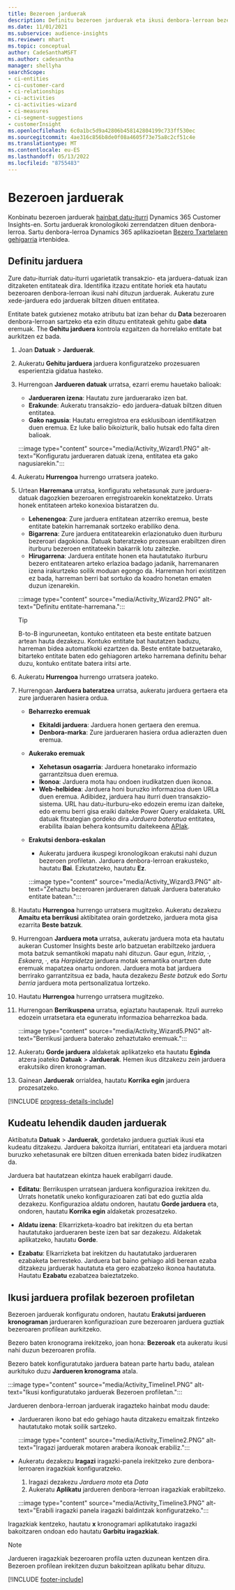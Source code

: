 ```yaml
---
title: Bezeroen jarduerak
description: Definitu bezeroen jarduerak eta ikusi denbora-lerroan bezeroen profiletan.
ms.date: 11/01/2021
ms.subservice: audience-insights
ms.reviewer: mhart
ms.topic: conceptual
author: CadeSanthaMSFT
ms.author: cadesantha
manager: shellyha
searchScope:
- ci-entities
- ci-customer-card
- ci-relationships
- ci-activities
- ci-activities-wizard
- ci-measures
- ci-segment-suggestions
- customerInsight
ms.openlocfilehash: 6c0a1bc5d9a42806b458142804199c733ff530ec
ms.sourcegitcommit: 4ae316c856b8de0f08a4605f73e75a8c2cf51c4e
ms.translationtype: MT
ms.contentlocale: eu-ES
ms.lasthandoff: 05/13/2022
ms.locfileid: "8755483"
---
```

# <a name="customer-activities"></a>Bezeroen jarduerak

Konbinatu bezeroen jarduerak [hainbat datu-iturri](data-sources.md) Dynamics 365 Customer Insights-en. Sortu jarduerak kronologikoki zerrendatzen dituen denbora-lerroa. Sartu denbora-lerroa Dynamics 365 aplikazioetan [Bezero Txartelaren gehigarria](customer-card-add-in.md) irtenbidea.

## <a name="define-an-activity"></a>Definitu jarduera

Zure datu-iturriak datu-iturri ugarietatik transakzio- eta jarduera-datuak izan ditzaketen entitateak dira. Identifika itzazu entitate horiek eta hautatu bezeroaren denbora-lerroan ikusi nahi dituzun jarduerak. Aukeratu zure xede-jarduera edo jarduerak biltzen dituen entitatea.

Entitate batek gutxienez motako atributu bat izan behar du **Data** bezeroaren denbora-lerroan sartzeko eta ezin dituzu entitateak gehitu gabe **data** eremuak. The **Gehitu jarduera** kontrola ezgaitzen da horrelako entitate bat aurkitzen ez bada.

1. Joan **Datuak** > **Jarduerak**.

1. Aukeratu **Gehitu jarduera** jarduera konfiguratzeko prozesuaren esperientzia gidatua hasteko.

1. Hurrengoan **Jardueren datuak** urratsa, ezarri eremu hauetako balioak:

   - **Jardueraren izena**: Hautatu zure jarduerarako izen bat.
   - **Erakunde**: Aukeratu transakzio- edo jarduera-datuak biltzen dituen entitatea.
   - **Gako nagusia**: Hautatu erregistroa era esklusiboan identifikatzen duen eremua. Ez luke balio bikoizturik, balio hutsak edo falta diren balioak.

   :::image type="content" source="media/Activity_Wizard1.PNG" alt-text="Konfiguratu jardueraren datuak izena, entitatea eta gako nagusiarekin.":::

1. Aukeratu **Hurrengoa** hurrengo urratsera joateko.

1. Urtean **Harremana** urratsa, konfiguratu xehetasunak zure jarduera-datuak dagozkien bezeroaren erregistroarekin konektatzeko. Urrats honek entitateen arteko konexioa bistaratzen du.  

   - **Lehenengoa**: Zure jarduera entitatean atzerriko eremua, beste entitate batekin harremanak sortzeko erabiliko dena.
   - **Bigarrena**: Zure jarduera entitatearekin erlazionatuko duen iturburu bezeroari dagokiona. Datuak bateratzeko prozesuan erabiltzen diren iturburu bezeroen entitateekin bakarrik lotu zaitezke.
   - **Hirugarrena**: Jarduera entitate honen eta hautatutako iturburu bezero entitatearen arteko erlazioa badago jadanik, harremanaren izena irakurtzeko soilik moduan egongo da. Harreman hori existitzen ez bada, harreman berri bat sortuko da koadro honetan ematen duzun izenarekin.

   :::image type="content" source="media/Activity_Wizard2.PNG" alt-text="Definitu entitate-harremana.":::

   > [!TIP]
   > B-to-B inguruneetan, kontuko entitateen eta beste entitate batzuen artean hauta dezakezu. Kontuko entitate bat hautatzen baduzu, harreman bidea automatikoki ezartzen da. Beste entitate batzuetarako, bitarteko entitate baten edo gehiagoren arteko harremana definitu behar duzu, kontuko entitate batera iritsi arte.

1. Aukeratu **Hurrengoa** hurrengo urratsera joateko. 

1. Hurrengoan **Jarduera bateratzea** urratsa, aukeratu jarduera gertaera eta zure jardueraren hasiera ordua. 
   - **Beharrezko eremuak**
      - **Ekitaldi jarduera**: Jarduera honen gertaera den eremua.
      - **Denbora-marka**: Zure jardueraren hasiera ordua adierazten duen eremua.

   - **Aukerako eremuak**
      - **Xehetasun osagarria**: Jarduera honetarako informazio garrantzitsua duen eremua.
      - **Ikonoa**: Jarduera mota hau ondoen irudikatzen duen ikonoa.
      - **Web-helbidea**: Jarduera honi buruzko informazioa duen URLa duen eremua. Adibidez, jarduera hau iturri duen transakzio-sistema. URL hau datu-iturburu-eko edozein eremu izan daiteke, edo eremu berri gisa eraiki daiteke Power Query eraldaketa. URL datuak fitxategian gordeko dira *Jarduera bateratua* entitatea, erabilita ibaian behera kontsumitu daitekeena [APIak](apis.md).

   - **Erakutsi denbora-eskalan**
      - Aukeratu jarduera ikuspegi kronologikoan erakutsi nahi duzun bezeroen profiletan. Jarduera denbora-lerroan erakusteko, hautatu **Bai**. Ezkutatzeko, hautatu **Ez**.

      :::image type="content" source="media/Activity_Wizard3.PNG" alt-text="Zehaztu bezeroaren jardueraren datuak Jarduera bateratuko entitate batean.":::

1. Hautatu **Hurrengoa** hurrengo urratsera mugitzeko. Aukeratu dezakezu **Amaitu eta berrikusi** aktibitatea orain gordetzeko, jarduera mota gisa ezarrita **Beste batzuk**. 

1. Hurrengoan **Jarduera mota** urratsa, aukeratu jarduera mota eta hautatu aukeran Customer Insights beste arlo batzuetan erabiltzeko jarduera mota batzuk semantikoki mapatu nahi dituzun. Gaur egun, *Iritzia*, *·*, *Eskaera*, *·*, eta *Harpidetza* jarduera motak semantika onartzen dute eremuak mapatzea onartu ondoren. Jarduera mota bat jarduera berrirako garrantzitsua ez bada, hauta dezakezu *Beste batzuk* edo *Sortu berria* jarduera mota pertsonalizatua lortzeko.

1. Hautatu **Hurrengoa** hurrengo urratsera mugitzeko. 

1. Hurrengoan **Berrikuspena** urratsa, egiaztatu hautapenak. Itzuli aurreko edozein urratsetara eta eguneratu informazioa beharrezkoa bada.

   :::image type="content" source="media/Activity_Wizard5.PNG" alt-text="Berrikusi jarduera baterako zehaztutako eremuak.":::
   
1. Aukeratu **Gorde jarduera** aldaketak aplikatzeko eta hautatu **Eginda** atzera joateko **Datuak** > **Jarduerak**. Hemen ikus ditzakezu zein jarduera erakutsiko diren kronograman. 

1. Gainean **Jarduerak** orrialdea, hautatu **Korrika egin** jarduera prozesatzeko. 

[!INCLUDE [progress-details-include](includes/progress-details-pane.md)]

## <a name="manage-existing-activities"></a>Kudeatu lehendik dauden jarduerak

Aktibatuta **Datuak** > **Jarduerak**, gordetako jarduera guztiak ikusi eta kudeatu ditzakezu. Jarduera bakoitza iturriari, entitateari eta jarduera motari buruzko xehetasunak ere biltzen dituen errenkada baten bidez irudikatzen da.

Jarduera bat hautatzean ekintza hauek erabilgarri daude. 

- **Editatu**: Berrikuspen urratsean jarduera konfigurazioa irekitzen du. Urrats honetatik uneko konfigurazioaren zati bat edo guztia alda dezakezu. Konfigurazioa aldatu ondoren, hautatu **Gorde jarduera** eta, ondoren, hautatu **Korrika egin** aldaketak prozesatzeko.

- **Aldatu izena**: Elkarrizketa-koadro bat irekitzen du eta bertan hautatutako jardueraren beste izen bat sar dezakezu. Aldaketak aplikatzeko, hautatu **Gorde**.

- **Ezabatu**: Elkarrizketa bat irekitzen du hautatutako jardueraren ezabaketa berresteko. Jarduera bat baino gehiago aldi berean ezaba ditzakezu jarduerak hautatuta eta gero ezabatzeko ikonoa hautatuta. Hautatu **Ezabatu** ezabatzea baieztatzeko.

## <a name="view-activity-timelines-on-customer-profiles"></a>Ikusi jarduera profilak bezeroen profiletan

Bezeroen jarduerak konfiguratu ondoren, hautatu **Erakutsi jardueren kronograman** jardueraren konfigurazioan zure bezeroaren jarduera guztiak bezeroaren profilean aurkitzeko.

Bezero baten kronograma irekitzeko, joan hona: **Bezeroak** eta aukeratu ikusi nahi duzun bezeroaren profila.

Bezero batek konfiguratutako jarduera batean parte hartu badu, atalean aurkituko duzu **Jardueren kronograma** atala.

:::image type="content" source="media/Activity_Timeline1.PNG" alt-text="Ikusi konfiguratutako jarduerak Bezeroen profiletan.":::

Jardueren denbora-lerroan jarduerak iragazteko hainbat modu daude:

- Jardueraren ikono bat edo gehiago hauta ditzakezu emaitzak fintzeko hautatutako motak soilik sartzeko.

  :::image type="content" source="media/Activity_Timeline2.PNG" alt-text="Iragazi jarduerak motaren arabera ikonoak erabiliz.":::

- Aukeratu dezakezu **Iragazi** iragazki-panela irekitzeko zure denbora-lerroaren iragazkiak konfiguratzeko.

   1. Iragazi dezakezu *Jarduera mota* eta *Data*
   1. Aukeratu **Aplikatu** jardueren denbora-lerroan iragazkiak erabiltzeko.

   :::image type="content" source="media/Activity_Timeline3.PNG" alt-text="Erabili iragazki panela iragazki baldintzak konfiguratzeko.":::

Iragazkiak kentzeko, hautatu **x** kronogramari aplikatutako iragazki bakoitzaren ondoan edo hautatu **Garbitu iragazkiak**.


> [!NOTE]
> Jardueren iragazkiak bezeroaren profila uzten duzunean kentzen dira. Bezeroen profilean irekitzen duzun bakoitzean aplikatu behar dituzu.

[!INCLUDE [footer-include](includes/footer-banner.md)]
